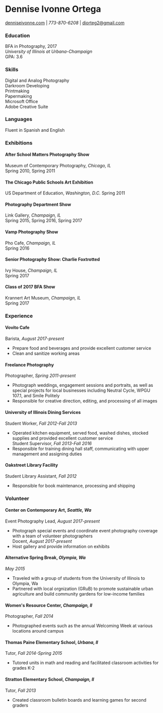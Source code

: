 # Dennise Ivonne Ortega   
[denniseivonne.com](https://denniseivonne.com/)  | _773-870-6208_ | [diorteg2@gmail.com](mailto:diorteg2@gmail.com)

### Education  
BFA in Photography, 2017  
_University of Illinois at Urbana-Champaign_  
GPA: 3.6  

### Skills    
Digital and Analog Photography  
Darkroom Developing  
Printmaking  
Papermaking  
Microsoft Office  
Adobe Creative Suite

### Languages  
Fluent in Spanish and English

### Exhibitions
#### After School Matters Photography Show  
Museum of Contemporary Photography, _Chicago, IL_  
Spring 2010, Spring 2011

#### The Chicago Public Schools Art Exhibition      
US Department of Education, _Washington, D.C._
Spring 2011

#### Photography Department Show    
Link Gallery, _Champaign, IL_    
Spring 2015, Spring 2016, Spring 2017

#### Vamp Photography Show
Pho Cafe, _Champaign, IL_   
Spring 2016

#### Senior Photography Show: Charlie Foxtrotted  
Ivy House, _Champaign, IL_    
Spring 2017

#### Class of 2017 BFA Show  
Krannert Art Museum, _Champaign, IL_    
Spring 2017 

### Experience  
#### Vovito Cafe  
Barista, _August 2017-present_ 
* Prepare food and beverages and provide excellent customer service
* Clean and sanitize working areas

#### Freelance Photography  
Photographer, _Spring 2011-present_
* Photograph weddings, engagement sessions and portraits, as well as special projects for
local businesses including Neutral Cycle, WPGU 107.1, and Smile Politely  
* Responsible for creative direction, editing, and processing of all images    

#### University of Illinois Dining Services  
Student Worker, _Fall 2012-Fall 2013_  
* Operated kitchen equipment, served food, washed dishes, stocked supplies and provided excellent customer service  
Student Supervisor, _Fall 2013-Fall 2016_  
* Responsible for training dining hall staff, communicating with upper management and assigning duties  

#### Oakstreet Library Facility  
Student Library Assistant, _Fall 2012_  
* Responsible for book maintenance, processing and shipping  

### Volunteer  
#### Center on Contemporary Art, _Seattle, Wa_  
Event Photography Lead, _August 2017-present_  
* Photograph special events and coordinate event photography coverage with a team of volunteer photographers  
Docent, _August 2017-present_  
* Host gallery and provide information on exhibits  

#### Alternative Spring Break, _Olympia, Wa_  
_May 2015_  
* Traveled with a group of students from the University of Illinois to Olympia, Wa  
* Partnered with local orgnization (GRuB) to promote sustainable urban agriculture and build community gardens for low-income families    

#### Women's Resource Center, _Champaign, Il_  
Photographer, _Fall 2014_  
* Photographed events such as the annual Welcoming Week at various locations around campus  

#### Thomas Paine Elementary School, _Urbana, Il_  
Tutor, _Fall 2014-Spring 2015_  
* Tutored units in math and reading and facilitated classroom activities for grades K-2  

#### Stratton Elementary School, _Champaign, Il_  
Tutor, _Fall 2013_  
* Created classroom bulletin boards and learning games for second graders  
